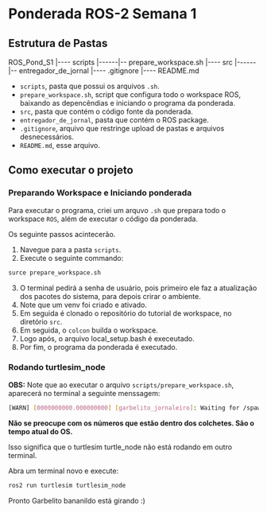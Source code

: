 # Ponderada ROS-2 Semana 1

## Estrutura de Pastas

ROS_Pond_S1
    |---- scripts
    |------|-- prepare_workspace.sh
    |---- src
    |------|-- entregador_de_jornal
    |---- .gitignore
    |---- README.md

- `scripts`, pasta que possui os arquivos `.sh`.
- `prepare_workspace.sh`, script que configura todo o workspace ROS, baixando as depencêndias e iniciando o programa da ponderada.
- `src`, pasta que contém o código fonte da ponderada.
- `entregador_de_jornal`, pasta que contém o ROS package.
- `.gitignore`, arquivo que restringe upload de pastas e arquivos desnecessários.
- `README.md`, esse arquivo.


## Como executar o projeto

### Preparando Workspace e Iniciando ponderada

Para executar o programa, criei um arquvo `.sh` que prepara todo o workspace `ROS`, além de executar o código da ponderada.

Os seguinte passos acintecerão.

1. Navegue para a pasta `scripts`.
2. Execute o seguinte commando:
```sh
surce prepare_workspace.sh
```
3. O terminal pedirá a senha de usuário, pois primeiro ele faz a atualização dos pacotes do sistema, para depois crirar o ambiente.
4. Note que um venv foi criado e ativado.
5. Em seguida é clonado o repositório do tutorial de workspace, no diretório `src`.
6. Em seguida, o `colcon` builda o workspace.
7. Logo após, o arquivo local_setup.bash é execeutado.
8. Por fim, o programa da ponderada é executado.

### Rodando turtlesim_node

**OBS:** Note que ao executar o arquivo `scripts/prepare_workspace.sh`, aparecerá no terminal a seguinte menssagem:

```bash
[WARN] [0000000000.000000000] [garbelito_jornaleiro]: Waiting for /spawn service...
```
**Não se preocupe com os números que estão dentro dos colchetes. São o tempo atual do OS.**

Isso significa que o turtlesim turtle_node não está rodando em outro terminal.

Abra um terminal novo e execute:

```bash
ros2 run turtlesim turtlesim_node
```

Pronto Garbelito bananildo está girando :)